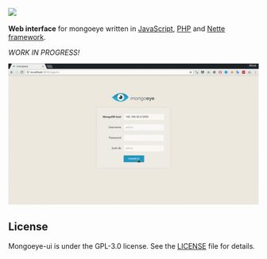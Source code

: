 <a href="https://raw.githubusercontent.com/mongoeye/mongoeye/master/_misc/logo_name_small.png?v1" title="logo"><img src="https://raw.githubusercontent.com/mongoeye/mongoeye/master/_misc/logo_name_small.png?v1" width="300"/></a>


**Web interface** for mongoeye written in [JavaScript](https://www.javascript.com), [PHP](http://php.net) and [Nette framework](https://nette.org).


*WORK IN PROGRESS!*

<img src="https://github.com/mongoeye/mongoeye-ui/blob/master/webui.gif?raw=true"/>

## License

Mongoeye-ui is under the GPL-3.0 license. See the [LICENSE](LICENSE.md) file for details.



